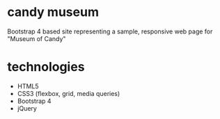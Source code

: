 # candy museum

Bootstrap 4 based site representing a sample, responsive web page for "Museum of Candy"

# technologies

- HTML5
- CSS3 (flexbox, grid, media queries)
- Bootstrap 4
- jQuery